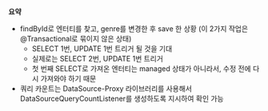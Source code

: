 **요약**
- findById로 엔터티를 찾고, genre를 변경한 후 save 한 상황 (이 2가지 작업은 @Transactional로 묶이지 않은 상태)
  - SELECT 1번, UPDATE 1번 트리거 될 것을 기대
  - 실제로는 SELECT 2번, UPDATE 1번 트리거
  - 첫 번째 SELECT로 가져온 엔터티는 managed 상태가 아니라서, 수정 전에 다시 가져와야 하기 때문
- 쿼리 카운트는 DataSource-Proxy 라이브러리를 사용해서 DataSourceQueryCountListener를 생성하도록 지시하여 확인 가능
